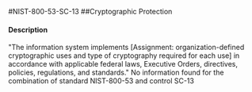 #NIST-800-53-SC-13
##Cryptographic Protection
#### Description
"The information system implements [Assignment: organization-defined cryptographic uses and type of cryptography required for each use] in accordance with applicable federal laws, Executive Orders, directives, policies, regulations, and standards."
No information found for the combination of standard NIST-800-53 and control SC-13
